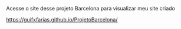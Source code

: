 Acesse o site desse projeto Barcelona para visualizar meu site criado

https://guifxfarias.github.io/ProjetoBarcelona/